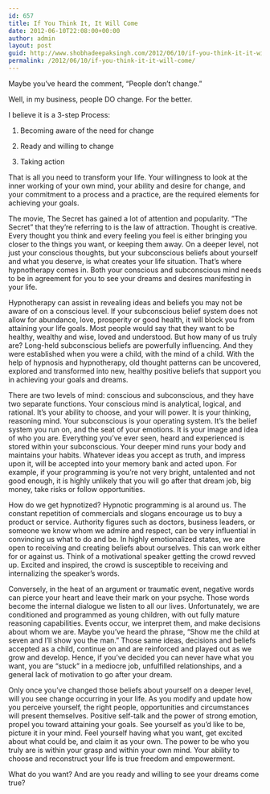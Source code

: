 ```yaml
---
id: 657
title: If You Think It, It Will Come
date: 2012-06-10T22:08:00+00:00
author: admin
layout: post
guid: http://www.shobhadeepaksingh.com/2012/06/10/if-you-think-it-it-will-come/
permalink: /2012/06/10/if-you-think-it-it-will-come/
---
```

Maybe you’ve heard the comment, “People don’t change.”
  
Well, in my business, people DO change. For the better.

I believe it is a 3-step Process:

1. Becoming aware of the need for change
  
2. Ready and willing to change
  
3. Taking action

That is all you need to transform your life. Your willingness to look at the inner working of your own mind, your ability and desire for change, and your commitment to a process and a practice, are the required elements for achieving your goals.

The movie, The Secret has gained a lot of attention and popularity. ”The Secret” that they’re referring to is the law of attraction. Thought is creative. Every thought you think and every feeling you feel is either bringing you closer to the things you want, or keeping them away. On a deeper level, not just your conscious thoughts, but your subconscious beliefs about yourself and what you deserve, is what creates your life situation. That’s where hypnotherapy comes in. Both your conscious and subconscious mind needs to be in agreement for you to see your dreams and desires manifesting in your life.

Hypnotherapy can assist in revealing ideas and beliefs you may not be aware of on a conscious level. If your subconscious belief system does not allow for abundance, love, prosperity or good health, it will block you from attaining your life goals. Most people would say that they want to be healthy, wealthy and wise, loved and understood. But how many of us truly are? Long-held subconscious beliefs are powerfully influencing. And they were established when you were a child, with the mind of a child. With the help of hypnosis and hypnotherapy, old thought patterns can be uncovered, explored and transformed into new, healthy positive beliefs that support you in achieving your goals and dreams.

There are two levels of mind: conscious and subconscious, and they have two separate functions. Your conscious mind is analytical, logical, and rational. It’s your ability to choose, and your will power. It is your thinking, reasoning mind. Your subconscious is your operating system. It’s the belief system you run on, and the seat of your emotions. It is your image and idea of who you are. Everything you’ve ever seen, heard and experienced is stored within your subconscious. Your deeper mind runs your body and maintains your habits. Whatever ideas you accept as truth, and impress upon it, will be accepted into your memory bank and acted upon. For example, if your programming is you’re not very bright, untalented and not good enough, it is highly unlikely that you will go after that dream job, big money, take risks or follow opportunities.

How do we get hypnotized? Hypnotic programming is al around us. The constant repetition of commercials and slogans encourage us to buy a product or service. Authority figures such as doctors, business leaders, or someone we know whom we admire and respect, can be very influential in convincing us what to do and be. In highly emotionalized states, we are open to receiving and creating beliefs about ourselves. This can work either for or against us. Think of a motivational speaker getting the crowd revved up. Excited and inspired, the crowd is susceptible to receiving and internalizing the speaker’s words.

Conversely, in the heat of an argument or traumatic event, negative words can pierce your heart and leave their mark on your psyche. Those words become the internal dialogue we listen to all our lives. Unfortunately, we are conditioned and programmed as young children, with out fully mature reasoning capabilities. Events occur, we interpret them, and make decisions about whom we are. Maybe you’ve heard the phrase, “Show me the child at seven and I’ll show you the man.” Those same ideas, decisions and beliefs accepted as a child, continue on and are reinforced and played out as we grow and develop. Hence, if you’ve decided you can never have what you want, you are “stuck” in a mediocre job, unfulfilled relationships, and a general lack of motivation to go after your dream.

Only once you’ve changed those beliefs about yourself on a deeper level, will you see change occurring in your life. As you modify and update how you perceive yourself, the right people, opportunities and circumstances will present themselves. Positive self-talk and the power of strong emotion, propel you toward attaining your goals. See yourself as you’d like to be, picture it in your mind. Feel yourself having what you want, get excited about what could be, and claim it as your own. The power to be who you truly are is within your grasp and within your own mind. Your ability to choose and reconstruct your life is true freedom and empowerment.

What do you want? And are you ready and willing to see your dreams come true?